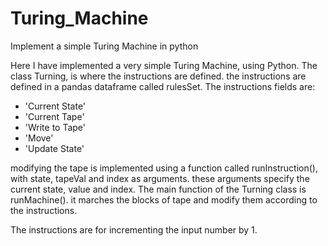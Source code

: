 # Turing_Machine
Implement a simple Turing Machine in python


Here I have implemented a very simple Turing Machine, using Python.
The class Turning, is where the instructions are defined. the instructions are defined 
in a pandas dataframe called rulesSet.
The instructions fields are: 
* 'Current State'
* 'Current Tape'
* 'Write to Tape'
* 'Move'
* 'Update State'

modifying the tape is implemented using a function called runInstruction(), with state, tapeVal and index
as arguments. these arguments specify the current state, value and index.
The main function of the Turning class is runMachine().
it marches the blocks of tape and modify them according to the instructions.

The instructions are for incrementing the input number by 1.
